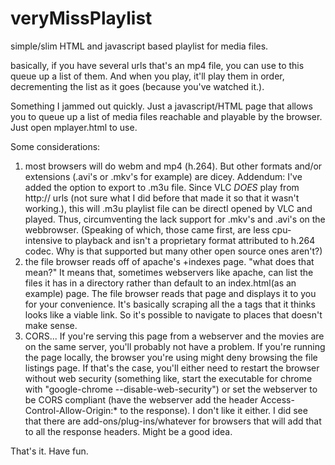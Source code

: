 # veryMissPlaylist
simple/slim HTML and javascript based playlist for media files.

basically, if you have several urls that's an mp4 file, you can use to this queue up a list of them. And when you play, it'll play them in order, decrementing the list as it goes (because you've watched it.).

Something I jammed out quickly. Just a javascript/HTML page that allows you to queue up a list of media files reachable and playable by the browser. Just open mplayer.html to use.

Some considerations:

1) most browsers will do webm and mp4 (h.264). But other formats and/or extensions (.avi's or .mkv's for example) are dicey. Addendum: I've added the option to export to .m3u file. Since VLC *DOES* play from http:// urls (not sure what I did before that made it so that it wasn't working.), this will .m3u playlist file can be directl opened by VLC and played. Thus, circumventing the lack support for .mkv's and .avi's on the webbrowser. (Speaking of which, those came first, are less cpu-intensive to playback and isn't a proprietary format attributed to h.264 codec. Why is that supported but many other open source ones aren't?)
2) the file browser reads off of apache's +indexes page. "what does that mean?" It means that, sometimes webservers like apache, can list the files it has in a directory rather than default to an index.html(as an example) page. The file browser reads that page and displays it to you for your convenience. It's basically scraping all the a tags that it thinks looks like a viable link. So it's possible to navigate to places that doesn't make sense.
3) CORS... If you're serving this page from a webserver and the movies are on the same server, you'll probably not have a problem. If you're running the page locally, the browser you're using might deny browsing the file listings page. If that's the case, you'll either need to restart the browser without web security (something like, start the executable for chrome with "google-chrome --disable-web-security") or set the webserver to be CORS compliant (have the webserver add the header Access-Control-Allow-Origin:* to the response). I don't like it either. I did see that there are add-ons/plug-ins/whatever for browsers that will add that to all the response headers. Might be a good idea.


That's it. Have fun. 
